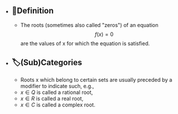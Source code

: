 - ## 📝Definition
	- The roots (sometimes also called "zeros") of an equation
	  $$
	  f(x)=0
	  $$
	  are the values of x for which the equation is satisfied.
- ## 🏷(Sub)Categories
	- Roots x which belong to certain sets are usually preceded by a modifier to indicate such, e.g.,
	- $x\in Q$ is called a rational root,
	- $x \in R$ is called a real root,
	- $x \in C$ is called a complex root.